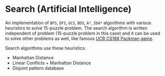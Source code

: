 # Search (Artificial Intelligence)

An implementation of `BFS`, `DFS`, `UCS`, `BDS`, `A*`, `IDA*` algorithms with various heuristics to solve 15-puzzle problem.
The search algorithm is written independent of problem (15-puzzle problem in this case) and it can be used to solve other problems as well, like famous [UCB CS188 Packman game](https://inst.eecs.berkeley.edu/~cs188/fa19/project1/).

Search algorithms use these heuristics: 
* Manhattan Distance
* Linear Conflicts + Manhattan Distance
* Disjoint pattern database
